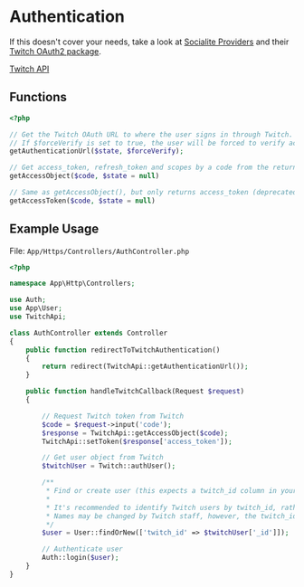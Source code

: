 # Authentication

If this doesn't cover your needs, take a look at [Socialite Providers](https://socialiteproviders.github.io) and their [Twitch OAuth2 package](http://socialiteproviders.github.io/providers/twitch/).

[Twitch API](https://github.com/justintv/Twitch-API/blob/master/authentication.md)

## Functions

```php
<?php

// Get the Twitch OAuth URL to where the user signs in through Twitch. Both parameters are optional.
// If $forceVerify is set to true, the user will be forced to verify access again.
getAuthenticationUrl($state, $forceVerify);

// Get access_token, refresh_token and scopes by a code from the return uri.
getAccessObject($code, $state = null)

// Same as getAccessObject(), but only returns access_token (deprecated).
getAccessToken($code, $state = null)
```
## Example Usage
File: `App/Https/Controllers/AuthController.php`
```php
<?php

namespace App\Http\Controllers;

use Auth;
use App\User;
use TwitchApi;

class AuthController extends Controller
{
    public function redirectToTwitchAuthentication()
    {
        return redirect(TwitchApi::getAuthenticationUrl());
    }

    public function handleTwitchCallback(Request $request)
    {

        // Request Twitch token from Twitch
        $code = $request->input('code');
        $response = TwitchApi::getAccessObject($code);
        TwitchApi::setToken($response['access_token']);

        // Get user object from Twitch
        $twitchUser = Twitch::authUser();

        /**
         * Find or create user (this expects a twitch_id column in your users table).
         *
         * It's recommended to identify Twitch users by twitch_id, rather than by name.
         * Names may be changed by Twitch staff, however, the twitch_id remains the same.
         */
        $user = User::findOrNew(['twitch_id' => $twitchUser['_id']]);

        // Authenticate user
        Auth::login($user);
    }
}
```